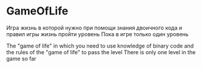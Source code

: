 # GameOfLife
Игра жизнь в которой нужно при помощи знания двоичного кода и правил игры жизнь пройти уровень
Пока в игре только один уровень

The "game of life" in which you need to use knowledge of binary code and the rules of the "game of life" to pass the level
There is only one level in the game so far
